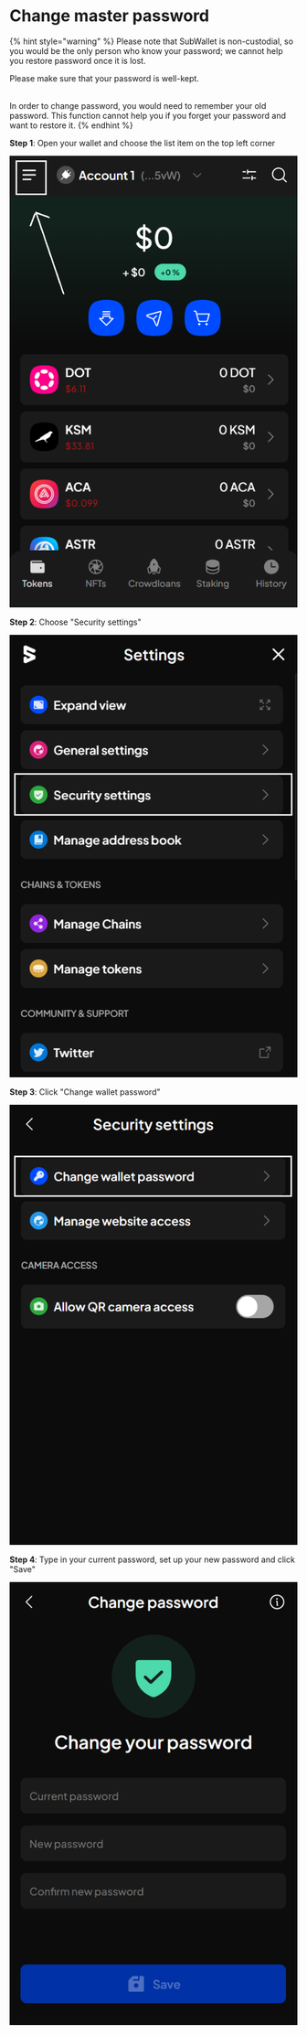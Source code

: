 # Change master password

{% hint style="warning" %}
Please note that SubWallet is non-custodial, so you would be the only person who know your password; we cannot help you restore password once it is lost.&#x20;

Please make sure that your password is well-kept.&#x20;

\
In order to change password, you would need to remember your old password. This function cannot help you if you forget your password and want to restore it.&#x20;
{% endhint %}

**Step 1**: Open your wallet and choose the list item on the top left corner

![](<../../../.gitbook/assets/image (2) (1) (3).png>)

**Step 2**: Choose "Security settings"

![](<../../../.gitbook/assets/image (22) (2).png>)

**Step 3**: Click "Change wallet password"

![](<../../../.gitbook/assets/image (7) (2).png>)

**Step 4**: Type in your current password, set up your new password and click "Save"

![](<../../../.gitbook/assets/image (12) (1) (1).png>)
